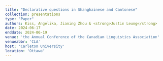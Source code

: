 ```yaml
---
title: "Declarative questions in Shanghainese and Cantonese"
collection: presentations
type: "Paper"
authors: Kiss, Angelika, Jianing Zhou & <strong>Justin Leung</strong>
date: 2024-06-17
enddate: 2024-06-19
venue: 'the Annual Conference of the Canadian Linguistics Association'
venueabbr: 'CLA'
host: 'Carleton University'
location: 'Ottawa'
---
```

